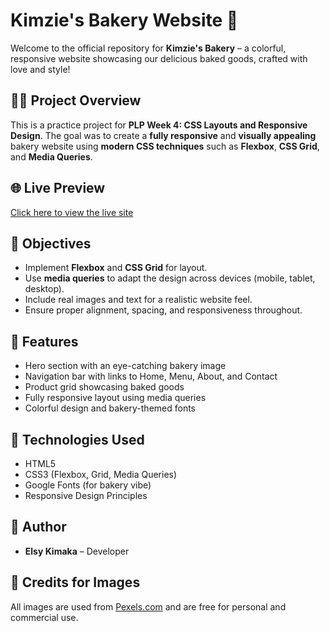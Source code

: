# Kimzie's Bakery Website 🍰

Welcome to the official repository for **Kimzie's Bakery** – a colorful, responsive website showcasing our delicious baked goods, crafted with love and style!

## 👩‍🍳 Project Overview

This is a practice project for **PLP Week 4: CSS Layouts and Responsive Design**. The goal was to create a **fully responsive** and **visually appealing** bakery website using **modern CSS techniques** such as **Flexbox**, **CSS Grid**, and **Media Queries**.

## 🌐 Live Preview

[Click here to view the live site](https://kimaka254.github.io/plp_week4_web_assignment/)

## 🎯 Objectives

- Implement **Flexbox** and **CSS Grid** for layout.
- Use **media queries** to adapt the design across devices (mobile, tablet, desktop).
- Include real images and text for a realistic website feel.
- Ensure proper alignment, spacing, and responsiveness throughout.

## 🧩 Features

- Hero section with an eye-catching bakery image
- Navigation bar with links to Home, Menu, About, and Contact
- Product grid showcasing baked goods
- Fully responsive layout using media queries
- Colorful design and bakery-themed fonts

## 🧪 Technologies Used

- HTML5
- CSS3 (Flexbox, Grid, Media Queries)
- Google Fonts (for bakery vibe)
- Responsive Design Principles

## 👤 Author

- **Elsy Kimaka** – Developer  


## 📸 Credits for Images

All images are used from [Pexels.com](https://www.pexels.com) and are free for personal and commercial use.





